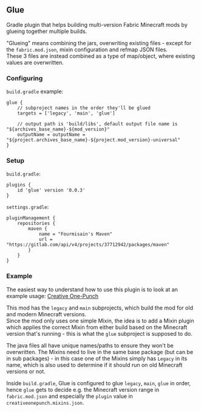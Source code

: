 ## Glue

Gradle plugin that helps building multi-version Fabric Minecraft mods by glueing together multiple builds.

"Glueing" means combining the jars, overwriting existing files - except for the `fabric.mod.json`, mixin configuration and refmap JSON files.  
These 3 files are instead combined as a type of map/object, where existing values are overwritten.

### Configuring

`build.gradle` example:
```
glue {
    // subproject names in the order they'll be glued
    targets = ['legacy', 'main', 'glue']

    // output path is 'build/libs', default output file name is "${archives_base_name}-${mod_version}"
    outputName = outputName = "${project.archives_base_name}-${project.mod_version}-universal"
}
```

### Setup

`build.gradle`:

```
plugins {
    id 'glue' version '0.0.3'
}
```

`settings.gradle`:
```
pluginManagement {
    repositories {
        maven {
            name = "Fourmisain's Maven"
            url = "https://gitlab.com/api/v4/projects/37712942/packages/maven"
        }
    }
}
```

### Example

The easiest way to understand how to use this plugin is to look at an example usage: [Creative One-Punch](https://github.com/Fourmisain/CreativeOnePunch)

This mod has the `legacy` and `main` subprojects, which build the mod for old and modern Minecraft versions.  
Since the mod only uses one simple Mixin, the idea is to add a Mixin plugin which applies the correct Mixin from either build based on the Minecraft version that's running - this is what the `glue` subproject is supposed to do.

The java files all have unique names/paths to ensure they won't be overwritten. The Mixins need to live in the same base package (but can be in sub packages) - in this case one of the Mixins simply has `Legacy` in its name,  which is also used to determine if it should run on old Minecraft versions or not.

Inside `build.gradle`, Glue is configured to glue `legacy`, `main`, `glue` in order, hence `glue` gets to decide e.g. the Minecraft version range in `fabric.mod.json` and especially the `plugin` value in `creativeonepunch.mixins.json`.
